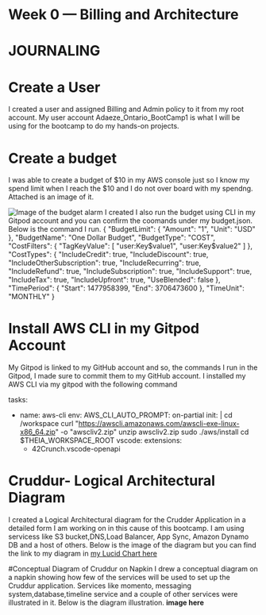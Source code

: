 # Week 0 — Billing and Architecture
# JOURNALING

# Create a User 
I created a user and assigned Billing and Admin policy to it from my root account. My user account Adaeze_Ontario_BootCamp1 is what I will be using for the bootcamp to do my hands-on projects.


# Create a budget
I was able to create a budget of $10 in my AWS console just so I know my spend limit when I reach the $10 and I do not over board with my spendng. Attached is an image of it.

![Image of the budget alarm I created](main/_docs/assets/Budget.png)
I also run the budget using CLI in my Gitpod account and you can confirm the coomands under my budget.json. Below is the command I run.
{
    "BudgetLimit": {
        "Amount": "1",
        "Unit": "USD"
    },
    "BudgetName": "One Dollar Budget",
    "BudgetType": "COST",
    "CostFilters": {
        "TagKeyValue": [
            "user:Key$value1",
            "user:Key$value2"
        ]
    },
    "CostTypes": {
        "IncludeCredit": true,
        "IncludeDiscount": true,
        "IncludeOtherSubscription": true,
        "IncludeRecurring": true,
        "IncludeRefund": true,
        "IncludeSubscription": true,
        "IncludeSupport": true,
        "IncludeTax": true,
        "IncludeUpfront": true,
        "UseBlended": false
    },
    "TimePeriod": {
        "Start": 1477958399,
        "End": 3706473600
    },
    "TimeUnit": "MONTHLY"
}

# Install AWS CLI in my Gitpod Account
My Gitpod is linked to my GitHub account and so, the commands I run in the Gitpod, I made sure to commit them to my GitHub account.
I installed my AWS CLI via my gitpod with the following command

tasks:
  - name: aws-cli
    env:
      AWS_CLI_AUTO_PROMPT: on-partial
    init: |
      cd /workspace
      curl "https://awscli.amazonaws.com/awscli-exe-linux-x86_64.zip" -o "awscliv2.zip"
      unzip awscliv2.zip
      sudo ./aws/install
      cd $THEIA_WORKSPACE_ROOT
vscode:
  extensions:
    - 42Crunch.vscode-openapi
    
    
  # Cruddur- Logical Architectural Diagram
  I created a Logical Architectural diagram for the Crudder Application in a detailed form I am working on in this cause of this bootcamp. I am using servicess like S3 bucket,DNS,Load Balancer, App Sync, Amazon Dynamo DB and a host of others. Below is the image of the diagram but you can find the link to my diagram in [my Lucid Chart here](https://lucid.app/lucidchart/3f4b4426-2636-4e54-b51f-98f6ca1811aa/edit?viewport_loc=-1242%2C160%2C4314%2C2005%2C0_0&invitationId=inv_9dfcd7bd-60b5-491d-90e7-780cb5bcc978)

#Conceptual Diagram of Cruddur on Napkin
I drew a conceptual diagram on a napkin showing how few of the services will be used to set up the Cruddur application. Services like momento, messaging system,database,timeline service and a couple of other services were illustrated in it. Below is the diagram illustration.
**image here**
